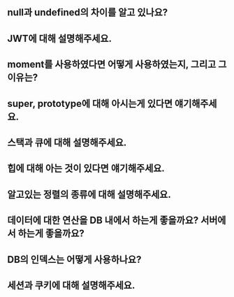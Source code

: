 ## null과 undefined의 차이를 알고 있나요?
## JWT에 대해 설명해주세요.
## moment를 사용하였다면 어떻게 사용하였는지, 그리고 그 이유는?
## super, prototype에 대해 아시는게 있다면 얘기해주세요.
## 스택과 큐에 대해 설명해주세요.
## 힙에 대해 아는 것이 있다면 얘기해주세요.
## 알고있는 정렬의 종류에 대해 설명해주세요.
## 데이터에 대한 연산을 DB 내에서 하는게 좋을까요? 서버에서 하는게 좋을까요?
## DB의 인덱스는 어떻게 사용하나요?
## 세션과 쿠키에 대해 설명해주세요.